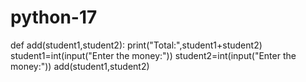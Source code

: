 # python-17
def add(student1,student2):
    print("Total:",student1+student2)
student1=int(input("Enter the money:"))
student2=int(input("Enter the money:"))
add(student1,student2)
